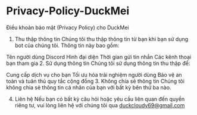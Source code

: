 # Privacy-Policy-DuckMei
Điều khoản bảo mật (Privacy Policy) cho DuckMei
1. Thu thập thông tin
Chúng tôi thu thập thông tin từ bạn khi bạn sử dụng bot của chúng tôi. Thông tin này bao gồm:

Tên người dùng Discord
Hình đại diện
Thời gian gửi tin nhắn
Các kênh thoại bạn tham gia
2. Sử dụng thông tin
Chúng tôi sử dụng thông tin thu thập để:

Cung cấp dịch vụ cho bạn
Tối ưu hóa trải nghiệm người dùng
Bảo vệ an toàn và tuân thủ quy tắc cộng đồng
3. Không chia sẻ thông tin
Chúng tôi không chia sẻ thông tin cá nhân của bạn với bất kỳ bên thứ ba nào.

4. Liên hệ
Nếu bạn có bất kỳ câu hỏi hoặc yêu cầu liên quan đến quyền riêng tư, vui lòng liên hệ với chúng tôi qua duckcloudy69@gmail.com
